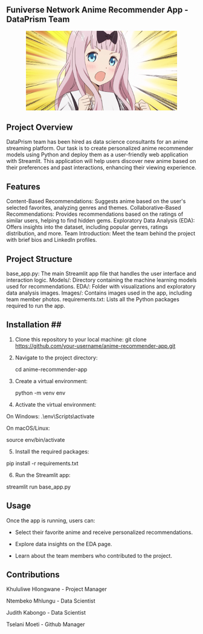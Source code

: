 ## Funiverse Network Anime Recommender App - DataPrism Team <a class="anchor" id="project-description"></a>

<p align="center">
  <img src="https://github.com/Khululiwe/MM4_2401FTDS-Anime-Recommender-App/blob/main/Images/anime2.png" alt="Logo" width="400"/>
</p>

## Project Overview <a class="anchor" id="project-description"></a>

DataPrism team has been hired as data science consultants for an anime streaming platform. Our task is to create personalized anime recommender models using Python and deploy them as a user-friendly web application with Streamlit. This application will help users discover new anime based on their preferences and past interactions, enhancing their viewing experience.

## Features <a class="anchor" id="project-description"></a>

Content-Based Recommendations: Suggests anime based on the user's selected favorites, analyzing genres and themes.
Collaborative-Based Recommendations: Provides recommendations based on the ratings of similar users, helping to find hidden gems.
Exploratory Data Analysis (EDA): Offers insights into the dataset, including popular genres, ratings distribution, and more.
Team Introduction: Meet the team behind the project with brief bios and LinkedIn profiles.

## Project Structure <a class="anchor" id="project-description"></a>

base_app.py: The main Streamlit app file that handles the user interface and interaction logic.
Models/: Directory containing the machine learning models used for recommendations.
EDA/: Folder with visualizations and exploratory data analysis images.
Images/: Contains images used in the app, including team member photos.
requirements.txt: Lists all the Python packages required to run the app.

## Installation <a class="anchor" id="project-description"></a>##

1. Clone this repository to your local machine:
git clone https://github.com/your-username/anime-recommender-app.git

2. Navigate to the project directory:

   cd anime-recommender-app

3. Create a virtual environment:

   python -m venv env

4. Activate the virtual environment:

  On Windows:
.\env\Scripts\activate

 On macOS/Linux:

 source env/bin/activate

5. Install the required packages:

 pip install -r requirements.txt

6. Run the Streamlit app:

 streamlit run base_app.py


## Usage <a class="anchor" id="project-description"></a>
Once the app is running, users can:

- Select their favorite anime and receive personalized recommendations.

- Explore data insights on the EDA page.

- Learn about the team members who contributed to the project.


## Contributions <a class="anchor" id="project-description"></a>

Khululiwe Hlongwane - Project Manager

Ntembeko Mhlungu - Data Scientist

Judith Kabongo - Data Scientist

Tselani Moeti - Github Manager
